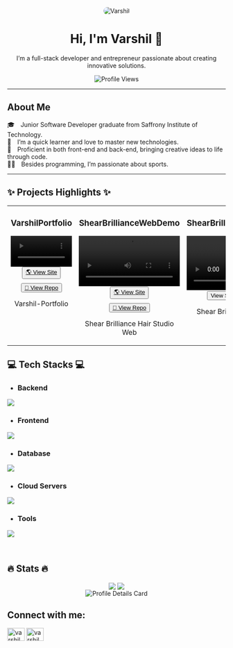 <div align="center">
  <img src="https://github.com/user-attachments/assets/5288ff42-7ecf-4e19-a28c-2d0de829e729" alt="Varshil" style="width: auto; border-radius: 10px;" />
  <h1>Hi, I'm Varshil 👋</h1>
  <p>I’m a full-stack developer and entrepreneur passionate about creating innovative solutions.</p>
  <p>
    <img src="https://komarev.com/ghpvc/?username=Varshil25&label=Profile%20views&color=0e75b6&style=flat-square" alt="Profile Views" />
  </p>
</div>

---

## About Me

<p align="left">
  <span style="display: inline-block; margin-right: 10px;">🎓</span> Junior Software Developer graduate from Saffrony Institute of Technology.  
  <br>
  <span style="display: inline-block; margin-right: 10px;">🧠</span> I’m a quick learner and love to master new technologies.  
  <br>
  <span style="display: inline-block; margin-right: 10px;">💪</span> Proficient in both front-end and back-end, bringing creative ideas to life through code.  
  <br>
  <span style="display: inline-block; margin-right: 10px;">🏋️‍♂️</span> Besides programming, I’m passionate about sports.
</p>

---

## ✨ Projects Highlights ✨

<table>
    <tr>
       <td width="33%" valign="top">
        <div align="center">
          <h3>VarshilPortfolio</h3>
          <video width="100%" controls autoPlay mute src="https://private-user-images.githubusercontent.com/130171937/448395170-764fbecd-cb5a-433e-99c1-d0c04e19925f"></video>
          <br>
          <!-- View Site Button on a new line -->
          <a href="http://varshil-portfolio.onrender.com" target="_blank">
            <button style="display:block; margin-bottom: 10px;">
              <span>&#127758;</span> View Site
            </button>
          </a>
          <!-- View Repo Button on a new line -->
          <a href="https://github.com/Varshil25/Varshil-Portfolio.git" target="_blank">
            <button style="display:block;">
              <span>&#128214;</span> View Repo
            </button>
          </a>
          <p>Varshil-Portfolio</p>
        </div>
      </td>
      <td width="33%" valign="top">
        <div align="center">
          <h3>ShearBrillianceWebDemo</h3>
            <video width="100%" controls autoPlay mute src="https://github.com/user-attachments/assets/f87eeee0-121b-439c-9265-f8f426d7609e"></video>
          <br>
          <!-- View Site Button on a new line -->
          <a href="https://shear-brilliance-web-lvqt.onrender.com" target="_blank">
            <button style="display:block; margin-bottom: 10px;">
              <span>&#127758;</span> View Site
            </button>
          </a>
          <!-- View Repo Button on a new line -->
          <a href="https://github.com/Varshil25/Salon_Management_System" target="_blank">
            <button style="display:block;">
              <span>&#128214;</span> View Repo
            </button>
          </a>
          <p>Shear Brilliance Hair Studio Web</p>
        </div>
      </td>
      <td width="33%" valign="top">
        <div align="center">
          <h3>ShearBrillianceAdminDemo</h3>
          <video width="100%" controls autoPlay mute src="https://github.com/user-attachments/assets/aed581bb-c496-4676-af72-2f4fa413ff93"></video>
          <br>
          <a href="https://admin.orioniktechnologies.com" target="_blank">
            <button>View Site</button>
          </a>
          <a href="https://github.com/Varshil25/Salon_Management_System" target="_blank">
            <button>View Repo</button>
          </a>
          <p>Shear Brilliance Hair Studio Admin</p>
        </div>
      </td>
  </tr>
</table>


###

<h2 align="left">💻 Tech Stacks 💻</h2>

- ### Backend
<p align="left">
  <a href="https://skillicons.dev">
    <img src="https://skillicons.dev/icons?i=nodejs,express,javascript,typescript,prisma" />
  </a>
</p>

- ### Frontend
<p align="left">
  <a href="https://skillicons.dev">
    <img src="https://skillicons.dev/icons?i=ts,js,react,nextjs,redux,tailwind,materialui,threejs" />
  </a>
</p>

- ### Database
<p align="left">
  <a href="https://skillicons.dev">
    <img src="https://skillicons.dev/icons?i=mongodb,mysql,postgresql" />
  </a>
</p>

- ### Cloud Servers
<p align="left">
  <a href="https://skillicons.dev">
    <img src="https://skillicons.dev/icons?i=firebase" />
  </a>
</p>

- ### Tools
<p align="left">
  <a href="https://skillicons.dev">
    <img src="https://skillicons.dev/icons?i=git,github,docker,figma,vscode,postman,linux,eclipse," />
  </a>
</p>

<br/>


## 🔥 Stats 🔥
<div align="center">
  <img src="https://github-readme-stats.vercel.app/api/top-langs/?username=Varshil25&layout=compact&hide_border=true&theme=transparent" align="center" />
  <img src="https://github-readme-streak-stats.herokuapp.com?user=Varshil25&theme=transparent&hide_border=true" align="center" />
</div>  


<div align="center">
  <img src="http://github-profile-summary-cards.vercel.app/api/cards/profile-details?username=Varshil25&theme=nord_bright" alt="Profile Details Card">
</div>

## Connect with me:
<a href="https://www.linkedin.com/in/varshil25/" target="blank"><img align="center" src="https://raw.githubusercontent.com/rahuldkjain/github-profile-readme-generator/master/src/images/icons/Social/linked-in-alt.svg" alt="varshil.2507" height="30" width="40" /></a>
<a href="https://www.instagram.com/varshil.2507/" target="blank"><img align="center" src="https://raw.githubusercontent.com/rahuldkjain/github-profile-readme-generator/master/src/images/icons/Social/instagram.svg" alt="varshil.2507" height="30" width="40" /></a>



